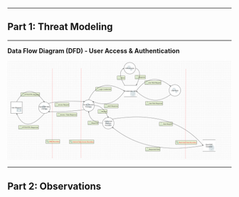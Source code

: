------------------------------
**Part 1: Threat Modeling**
------------------------------
------------------------------
**Data Flow Diagram (DFD) - User Access & Authentication**

![image](https://github.com/Lord-Tiger/CYBR8420_Fall24/blob/d193c44768d4787a9852f7c027ac8667a7b4faab/DFD/User_Access_DFD.png)

------------------------------
**Part 2: Observations**
------------------------------


